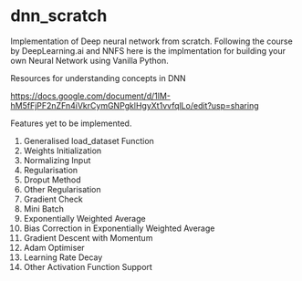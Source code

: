 # dnn_scratch
Implementation of Deep neural network from scratch. Following the course by DeepLearning.ai and NNFS here is the implmentation for building your own Neural Network using Vanilla Python. 

Resources for understanding concepts in DNN

https://docs.google.com/document/d/1lM-hM5fFjPF2nZFn4iVkrCymGNPgklHgyXt1vvfqlLo/edit?usp=sharing

Features yet to be implemented.
  1. Generalised load_dataset Function
  2. Weights Initialization
  3. Normalizing Input
  4. Regularisation
  5. Droput Method
  6. Other Regularisation
  7. Gradient Check
  8. Mini Batch
  9. Exponentially Weighted Average
  10. Bias Correction in Exponentially Weighted Average
  11. Gradient Descent with Momentum
  12. Adam Optimiser
  13. Learning Rate Decay
  14. Other Activation Function Support
